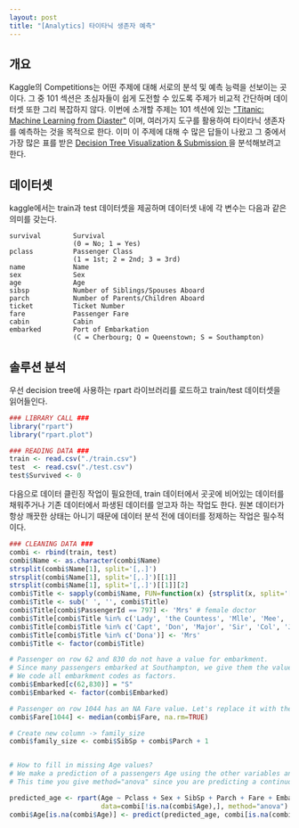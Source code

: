 ```yaml
---
layout: post
title: "[Analytics] 타이타닉 생존자 예측"
---
```

## 개요
Kaggle의 Competitions는 어떤 주제에 대해 서로의 분석 및 예측 능력을 선보이는 곳이다. 그 중 101 섹션은 초심자들이 쉽게 도전할 수 있도록 주제가 비교적 간단하며 데이터셋 또한 그리 복잡하지 않다. 이번에 소개할 주제는 101 섹션에 있는 ["Titanic: Machine Learning from Diaster"](https://www.kaggle.com/c/titanic) 이며, 여러가지 도구를 활용하여 타이타닉 생존자를 예측하는 것을 목적으로 한다. 이미 이 주제에 대해 수 많은 답들이 나왔고 그 중에서 가장 많은 표를 받은 [Decision Tree Visualization & Submission
](https://www.kaggle.com/yildirimarda/titanic/titanic-test3)을 분석해보려고 한다.

## 데이터셋
kaggle에서는 train과 test 데이터셋을 제공하며 데이터셋 내에 각 변수는 다음과 같은 의미를 갖는다.
```
survival        Survival
                (0 = No; 1 = Yes)
pclass          Passenger Class
                (1 = 1st; 2 = 2nd; 3 = 3rd)
name            Name
sex             Sex
age             Age
sibsp           Number of Siblings/Spouses Aboard
parch           Number of Parents/Children Aboard
ticket          Ticket Number
fare            Passenger Fare
cabin           Cabin
embarked        Port of Embarkation
                (C = Cherbourg; Q = Queenstown; S = Southampton)
```
## 솔루션 분석
우선 decision tree에 사용하는 rpart 라이브러리를 로드하고 train/test 데이터셋을 읽어들인다.
```R
### LIBRARY CALL ###
library("rpart")
library("rpart.plot")	

### READING DATA ###
train <- read.csv("./train.csv")
test  <- read.csv("./test.csv")
test$Survived <- 0
```
다음으로 데이터 클린징 작업이 필요한데, train 데이터에서 곳곳에 비어있는 데이터를 채워주거나 기존 데이터에서 파생된 데이터를 얻고자 하는 작업도 한다. 원본 데이터가 항상 깨끗한 상태는 아니기 때문에 데이터 분석 전에 데이터를 정제하는 작업은 필수적이다.
```R
### CLEANING DATA ###
combi <- rbind(train, test)
combi$Name <- as.character(combi$Name)
strsplit(combi$Name[1], split='[,.]')
strsplit(combi$Name[1], split='[,.]')[[1]]
strsplit(combi$Name[1], split='[,.]')[[1]][2]
combi$Title <- sapply(combi$Name, FUN=function(x) {strsplit(x, split='[,.]')[[1]][2]})
combi$Title <- sub(' ', '', combi$Title)
combi$Title[combi$PassengerId == 797] <- 'Mrs' # female doctor
combi$Title[combi$Title %in% c('Lady', 'the Countess', 'Mlle', 'Mee', 'Ms')] <- 'Miss'
combi$Title[combi$Title %in% c('Capt', 'Don', 'Major', 'Sir', 'Col', 'Jonkheer', 'Rev', 'Dr', 'Master')] <- 'Mr'
combi$Title[combi$Title %in% c('Dona')] <- 'Mrs'
combi$Title <- factor(combi$Title)

# Passenger on row 62 and 830 do not have a value for embarkment. 
# Since many passengers embarked at Southampton, we give them the value S.
# We code all embarkment codes as factors.
combi$Embarked[c(62,830)] = "S"
combi$Embarked <- factor(combi$Embarked)

# Passenger on row 1044 has an NA Fare value. Let's replace it with the median fare value.
combi$Fare[1044] <- median(combi$Fare, na.rm=TRUE)

# Create new column -> family_size
combi$family_size <- combi$SibSp + combi$Parch + 1


# How to fill in missing Age values?
# We make a prediction of a passengers Age using the other variables and a decision tree model. 
# This time you give method="anova" since you are predicting a continuous variable.

predicted_age <- rpart(Age ~ Pclass + Sex + SibSp + Parch + Fare + Embarked + Title + family_size,
                       data=combi[!is.na(combi$Age),], method="anova")
combi$Age[is.na(combi$Age)] <- predict(predicted_age, combi[is.na(combi$Age),])
```

